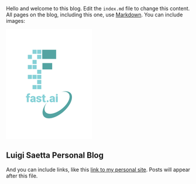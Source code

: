 Hello and welcome to this blog. Edit the `index.md` file to change this content. All pages on the blog, including this one, use [Markdown](https://guides.github.com/features/mastering-markdown/). You can include images:

![Image of fast.ai logo](images/logo.png)

## Luigi Saetta Personal Blog

And you can include links, like this [link to my personal site](https://luigisaetta.it). 
Posts will appear after this file. 
